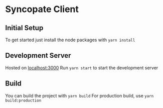 # Syncopate Client

## Initial Setup
To get started just install the node packages with
`yarn install`

## Development Server
Hosted on [localhost:3000](localhost:3000)
Run `yarn start` to start the development server

## Build
You can build the project with
`yarn build`
For production build, use
`yarn build:production`